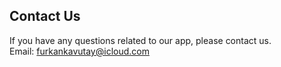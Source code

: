 ## Contact Us<br>

If you have any questions related to our app, please contact us.<br>
Email: <furkankavutay@icloud.com>

